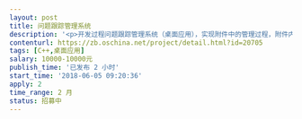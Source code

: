 ```yaml
---                
layout: post       
title: 问题跟踪管理系统           
description: '<p>开发过程问题跟踪管理系统（桌面应用），实现附件中的管理过程，附件内详。</p><p>需要兼容Windows2003/2008/xp/win7/win8操作系统。</p>'     
contenturl: https://zb.oschina.net/project/detail.html?id=20705      
tags: [C++,桌面应用]            
salary: 10000-10000元          
publish_time: '已发布 2 小时'         
start_time: '2018-06-05 09:20:36'           
apply: 2                   
time_range: 2 月              
status: 招募中                  
---                 
```

